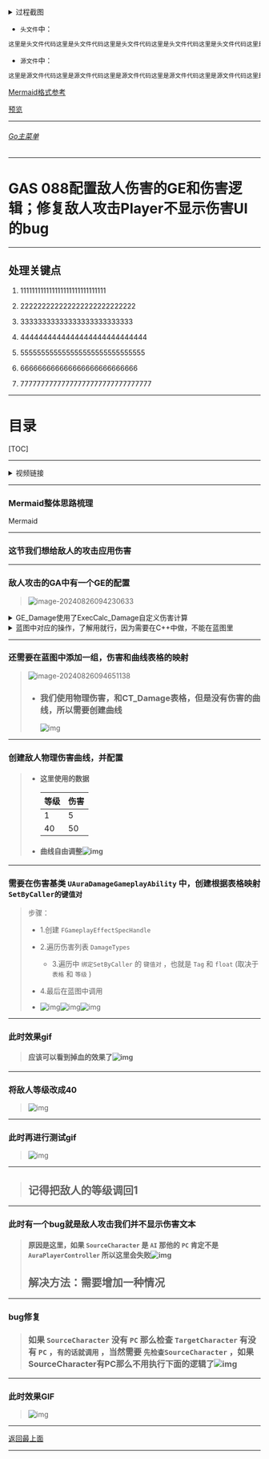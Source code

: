 <details>
<summary>过程截图</summary>

>

------

</details>




+ `头文件`中：
```cpp
这里是头文件代码这里是头文件代码这里是头文件代码这里是头文件代码这里是头文件代码这里是头文件代码
```

+ `源文件`中：
```cpp
这里是源文件代码这里是源文件代码这里是源文件代码这里是源文件代码这里是源文件代码这里是源文件代码
```

[Mermaid格式参考](https://github.com/liyunlong618/LiYunLongKnowledgeLibrary/blob/main/Mermaid%E6%A0%BC%E5%BC%8F%E5%8F%82%E8%80%83.md)

[预览](https://github.com/liyunlong618/LiYunLongKnowledgeLibrary/tree/main/UECPP/Models/GAS/GAS_2_Aura)



___________________________________________________________________________________________
###### [Go主菜单](../MainMenu.md)
___________________________________________________________________________________________

# GAS 088配置敌人伤害的GE和伤害逻辑；修复敌人攻击Player不显示伤害UI的bug

___________________________________________________________________________________________

## 处理关键点

1. 111111111111111111111111111111

2. 222222222222222222222222222

3. 33333333333333333333333333

4. 4444444444444444444444444444

5. 555555555555555555555555555555

6. 666666666666666666666666666

7. 77777777777777777777777777777777

___________________________________________________________________________________________

# 目录


[TOC]


___________________________________________________________________________________________

<details>
<summary>视频链接</summary>



[6. Causing Melee Damage_哔哩哔哩_bilibili](https://www.bilibili.com/video/BV1JD421E7yC?p=180&vd_source=9e1e64122d802b4f7ab37bd325a89e6c)

------

</details>

___________________________________________________________________________________________

### Mermaid整体思路梳理

Mermaid

___________________________________________________________________________________________

### 这节我们想给敌人的攻击应用伤害

------

### 敌人攻击的GA中有一个GE的配置

> ![image-20240826094230633](C:\Users\ZGF\AppData\Roaming\Typora\typora-user-images\image-20240826094230633.png)



<details>
<summary>GE_Damage使用了ExecCalc_Damage自定义伤害计算</summary>


>![img](https://api2.mubu.com/v3/document_image/25165450_9b793541-1fd5-4530-c435-1e9fe33e76d0.png)
>
>关键是这里的操作，需要映射一组，键值对![img](https://api2.mubu.com/v3/document_image/25165450_77f4a63d-f6ac-481c-9d84-823accaa8d7e.png)

------

</details>





<details>
<summary>蓝图中对应的操作，了解用就行，因为需要在C++中做，不能在蓝图里</summary>

>![img](https://api2.mubu.com/v3/document_image/25165450_2c9a1c56-4fdc-426d-9c4d-3d48feca9836.png)

------

</details>

------

### 还需要在蓝图中添加一组，伤害和曲线表格的映射

> ![image-20240826094651138](C:\Users\ZGF\AppData\Roaming\Typora\typora-user-images\image-20240826094651138.png)
>
> - ### 我们使用物理伤害，和CT_Damage表格，但是没有伤害的曲线，所以需要创建曲线
>
>   ![img](https://api2.mubu.com/v3/document_image/25165450_5063b17e-7e11-4ff7-c6ab-ffeb4ea002f0.png)

------

### 创建敌人物理伤害曲线，并配置

> - #### 这里使用的数据
>
>   | 等级 | 伤害 |
>   | ---- | ---- |
>   | 1    | 5    |
>   | 40   | 50   |
>
> - #### 曲线自由调整![img](https://api2.mubu.com/v3/document_image/25165450_675c236c-8253-40f0-8c7b-3f9c754e3813.png)

------

### 需要在伤害基类 `UAuraDamageGameplayAbility` 中，创建根据表格映射 `SetByCaller的键值对`

> 步骤：
>
> - 1.创建 `FGameplayEffectSpecHandle`
>
> - 2.遍历伤害列表 `DamageTypes`
>   - 3.遍历中 `绑定SetByCaller` 的 `键值对` ，也就是 `Tag` 和 `float` (取决于 `表格` 和 `等级` )
>
> - 4.最后在蓝图中调用
>
> - ![img](https://api2.mubu.com/v3/document_image/25165450_29327064-4856-4b10-ba97-5f47c205feb0.png)![img](https://api2.mubu.com/v3/document_image/25165450_7d223dbb-739e-4fdf-def1-95fc68dddca0.png)![img](https://api2.mubu.com/v3/document_image/25165450_61259db2-0ae4-4a3a-d20e-5f44c16a6d55.png)

------

### 此时效果gif

> #### 应该可以看到掉血的效果了![img](https://api2.mubu.com/v3/document_image/25165450_ca5ebd29-2598-4cce-d605-04aa604fd837.png)

------

### 将敌人等级改成40

> ![img](https://api2.mubu.com/v3/document_image/25165450_ba36fb81-aa1d-4598-fa6a-cf9bba42f606.png)

------

### 此时再进行测试gif

> ![img](https://api2.mubu.com/v3/document_image/25165450_eb18e009-0fff-4fc7-8d41-1cf367c609f0.png)

------

>## 记得把敌人的等级调回1

------

### 此时有一个bug就是敌人攻击我们并不显示伤害文本

>  #### 原因是这里，如果 `SourceCharacter` 是 `AI` 那他的 `PC` 肯定不是 `AuraPlayerController` 所以这里会失败![img](https://api2.mubu.com/v3/document_image/25165450_3d2cfa31-fe11-4b22-d641-4572eb9350b7.png)
> ## 解决方法：需要增加一种情况

------

### bug修复

> ### 如果 `SourceCharacter` 没有 `PC` 那么检查 `TargetCharacter` 有没有 `PC` ，`有的话就调用` ，当然需要 `先检查SourceCharacter` ，**如果SourceCharacter有PC那么不用执行下面的逻辑了**![img](https://api2.mubu.com/v3/document_image/25165450_597fdb2a-479e-42ad-a0ab-4d96be926dfc.png)

------

### 此时效果GIF
>![img](https://api2.mubu.com/v3/document_image/25165450_79119369-a981-497b-be02-93016abf4ac0.png)


___________________________________________________________________________________________

[返回最上面](#Go主菜单)

___________________________________________________________________________________________
